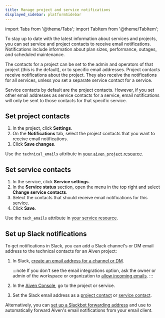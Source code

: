 ```yaml
---
title: Manage project and service notifications
displayed_sidebar: platformSidebar
---
```


import Tabs from '@theme/Tabs';
import TabItem from '@theme/TabItem';

To stay up to date with the latest information about services and projects, you can set service and project contacts to receive email notifications.
Notifications include information about plan sizes, performance, outages, and scheduled maintenance.

The contacts for a project can be set to the admin and operators of that
project (this is the default), or to specific email addresses. Project
contacts receive notifications about the project. They also receive the
notifications for all services, unless you set a separate service
contact for a service.

Service contacts by default are the project contacts. However, if you
set other email addresses as service contacts for a service, email
notifications will only be sent to those contacts for that specific
service.

## Set project contacts

<Tabs groupId="group1">
<TabItem value="console" label="Console" default>

1.  In the project, click **Settings**.
1.  On the **Notifications** tab, select the project contacts that you
    want to receive email notifications.
1.  Click **Save changes**.

</TabItem>
<TabItem value="terraform" label="Terraform">

Use the `technical_emails` attribute in
[your `aiven_project` resource](https://registry.terraform.io/providers/aiven/aiven/latest/docs/resources/project#technical_emails-1).

</TabItem>
</Tabs>

## Set service contacts

<Tabs groupId="group1">
<TabItem value="console" label="Console" default>

1.  In the service, click **Service settings**.
1.  In the **Service status** section, open the menu in the top right
    and select **Change service contacts**.
1.  Select the contacts that should receive email notifications for
    this service.
1.  Click **Save**.

</TabItem>
<TabItem value="terraform" label="Terraform">

Use the `tech_emails` attribute in
[your service resource](https://registry.terraform.io/providers/aiven/aiven/latest/docs).

</TabItem>
</Tabs>

## Set up Slack notifications

To get notifications in Slack, you can add a Slack channel's or DM
email address to the technical contacts for an Aiven project:

1.  In Slack, [create an email address for a channel or
    DM](https://slack.com/help/articles/206819278-Send-emails-to-Slack#h_01F4WDZG8RTCTNAMR4KJ7D419V).

    :::note
    If you don't see the email integrations option, ask the owner or
    admin of the workspace or organization to [allow incoming
    emails](https://slack.com/help/articles/360053335433-Manage-incoming-emails-for-your-workspace-or-organization).
    :::

1.  In the [Aiven Console](https://console.aiven.io/), go to the project or service.

1.  Set the Slack email address as a
    [project contact](/docs/platform/howto/technical-emails#set-project-contacts) or
    [service contact](/docs/platform/howto/technical-emails#set-service-contacts).

Alternatively, you can [set up a Slackbot forwarding
address](https://slack.com/help/articles/206819278-Send-emails-to-Slack#h_01F4WE06MBF06BBHQNZ1G0H2K5)
and use to automatically forward Aiven's email notifications from
your email client.
